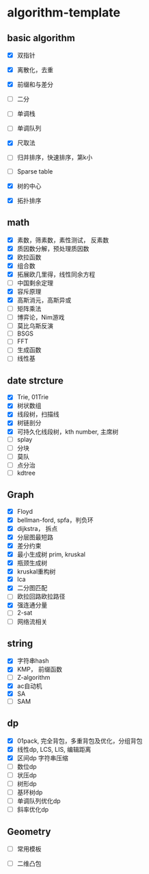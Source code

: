 # algorithm-template



## basic algorithm

- [x] 双指针
- [x] 离散化，去重
- [x] 前缀和与差分
- [ ] 二分
- [ ] 单调栈
- [ ] 单调队列
- [x] 尺取法
- [ ] 归并排序，快速排序，第k小
- [ ] Sparse table
- [x] 树的中心
- [x] 拓扑排序


## math

- [x] 素数，筛素数，素性测试， 反素数
- [x] 质因数分解，预处理质因数
- [x] 欧拉函数
- [x] 组合数
- [x] 拓展欧几里得，线性同余方程
- [ ] 中国剩余定理
- [x] 容斥原理
- [x] 高斯消元，高斯异或
- [ ] 矩阵乘法
- [ ] 博弈论，Nim游戏
- [ ] 莫比乌斯反演
- [ ] BSGS
- [ ] FFT
- [ ] 生成函数
- [ ] 线性基

## date strcture
- [x] Trie, 01Trie
- [x] 树状数组
- [x] 线段树，扫描线
- [x] 树链剖分 
- [x] 可持久化线段树，kth number, 主席树
- [ ] splay
- [ ] 分块
- [ ] 莫队
- [ ] 点分治
- [ ] kdtree

## Graph

- [x] Floyd
- [x] bellman-ford, spfa，判负环
- [x] dijkstra， 拆点
- [x] 分层图最短路
- [x] 差分约束
- [x] 最小生成树 prim, kruskal 
- [x] 瓶颈生成树
- [x] kruskal重构树
- [x] lca
- [x] 二分图匹配
- [ ] 欧拉回路欧拉路径
- [x] 强连通分量
- [ ] 2-sat
- [ ] 网络流相关

## string

- [x] 字符串hash
- [x] KMP， 前缀函数
- [ ] Z-algorithm
- [x] ac自动机
- [x] SA
- [ ] SAM

## dp

- [x] 01pack, 完全背包，多重背包及优化，分组背包
- [x] 线性dp, LCS, LIS, 编辑距离
- [x] 区间dp 字符串压缩
- [ ] 数位dp
- [ ] 状压dp
- [ ] 树形dp
- [ ] 基环树dp
- [ ] 单调队列优化dp
- [ ] 斜率优化dp

## Geometry

- [ ] 常用模板
- [ ] 二维凸包

